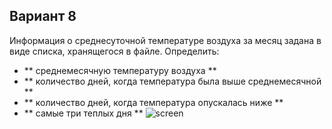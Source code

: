 ## Вариант 8
Информация о среднесуточной температуре воздуха за месяц задана в виде списка, 
хранящегося в файле. Определить: 
* ** среднемесячную температуру воздуха **
* ** количество дней, когда температура была выше среднемесячной **
* ** количество дней, когда температура опускалась ниже **
* ** самые три теплых дня **
![screen](https://github.com/user-attachments/assets/80d65934-f1f4-4ece-be83-eb810c5fa2df)
